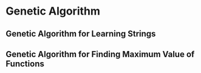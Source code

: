 Genetic Algorithm
=================

Genetic Algorithm for Learning Strings
--------------------------------------

Genetic Algorithm for Finding Maximum Value of Functions
--------------------------------------------------------